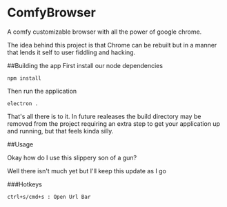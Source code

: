 # ComfyBrowser
A comfy customizable browser with all the power of google chrome.

The idea behind this project is that Chrome can be rebuilt but in a manner that lends it self to user fiddling and hacking. 


##Building the app
First install our node dependencies
```
npm install
```
Then run the application

```
electron .
```

That's all there is to it. In future realeases the build directory may be removed from the project requiring an extra step to get your application up and running, but that feels kinda silly. 


##Usage

Okay how do I use this slippery son of a gun?

Well there isn't much yet but I'll keep this update as I go

###Hotkeys
```
ctrl+s/cmd+s : Open Url Bar
```
